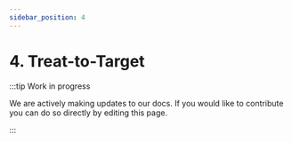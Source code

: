 ```yaml
---
sidebar_position: 4
---
```


# 4. Treat-to-Target

:::tip Work in progress

We are actively making updates to our docs. If you would like to contribute you can do so directly by editing this page.

:::
